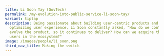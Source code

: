 ```yaml
---
title: Li Soon Tay (GovTech)
permalink: /my-evolution-into-public-service-li-soon-tay/
variant: tiptap
description: Being passionate about building user-centric products and
  optimizing user experience, Li Soon constantly asked, “How do we continually
  evolve the product, so it continues to deliver? How can we acquire the right
  users in the ecosystem?"
image: /images/people/li_soon.png
third_nav_title: Making the switch
---
```

